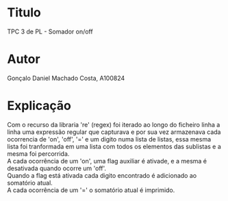 # Titulo

TPC 3 de PL - Somador on/off

# Autor

Gonçalo Daniel Machado Costa, A100824


# Explicação

Com o recurso da libraria 're' (regex) foi iterado ao longo do ficheiro linha a linha uma expressão regular que capturava e por sua vez armazenava cada ocorrencia de 'on', 'off', '=' e um digito numa lista de listas, essa mesma lista foi tranformada em uma lista com todos os elementos das sublistas e a mesma foi percorrida.\
A cada ocorrência de um 'on', uma flag auxiliar é ativade, e a mesma é desativada quando ocorre um 'off'.\
Quando a flag está ativada cada digito encontrado é adicionado ao somatório atual.\
A cada ocorrência de um '=' o somatório atual é imprimido.
